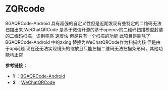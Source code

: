 # ZQRcode
BGAQRCode-Android 具有超强的自定义性但是近期发现有些特定的二维码无法扫描出来
WeChatQRCode 是基于微信开源的基于opencv的二维码扫描模型封装的二维码扫描，识别率高 速度快 但是只有一个扫描的功能 
此项目是剔除了BGAQRCode-Android 中的zxing  替换为WeChatQRCode作为扫描内核  但是由于api问题 现在还无法实现镜头的缩放且只能扫描二维码无法扫描条形码，其他功能均正常  



**参考链接：**
- **1** ：[BGAQRCode-Android][1]
- **2** ：[WeChatQRCode][2]




















 [1]: https://blog.csdn.net/ysy950803/article/details/89601287?utm_medium=distribute.pc_relevant.none-task-blog-BlogCommendFromMachineLearnPai2-1.nonecase&depth_1-utm_source=distribute.pc_relevant.none-task-blog-BlogCommendFromMachineLearnPai2-1.nonecase
  [2]: https://github.com/Tencent/MMKV/blob/master/readme_cn.md
